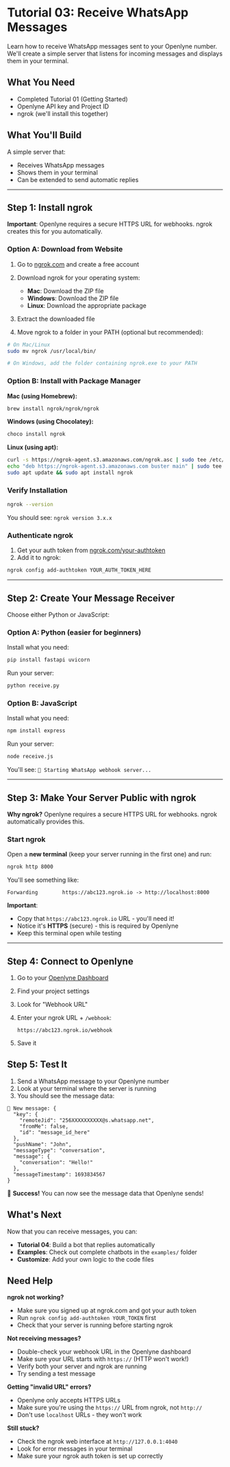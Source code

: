 # Tutorial 03: Receive WhatsApp Messages

Learn how to receive WhatsApp messages sent to your Openlyne number. We'll create a simple server that listens for incoming messages and displays them in your terminal.

## What You Need

- Completed Tutorial 01 (Getting Started)
- Openlyne API key and Project ID
- ngrok (we'll install this together)

## What You'll Build

A simple server that:

- Receives WhatsApp messages
- Shows them in your terminal
- Can be extended to send automatic replies

---

## Step 1: Install ngrok

**Important**: Openlyne requires a secure HTTPS URL for webhooks. ngrok creates this for you automatically.

### Option A: Download from Website

1. Go to [ngrok.com](https://ngrok.com) and create a free account
2. Download ngrok for your operating system:
   - **Mac**: Download the ZIP file
   - **Windows**: Download the ZIP file
   - **Linux**: Download the appropriate package

3. Extract the downloaded file
4. Move ngrok to a folder in your PATH (optional but recommended):

```bash
# On Mac/Linux
sudo mv ngrok /usr/local/bin/

# On Windows, add the folder containing ngrok.exe to your PATH
```

### Option B: Install with Package Manager

**Mac (using Homebrew):**

```bash
brew install ngrok/ngrok/ngrok
```

**Windows (using Chocolatey):**

```bash
choco install ngrok
```

**Linux (using apt):**

```bash
curl -s https://ngrok-agent.s3.amazonaws.com/ngrok.asc | sudo tee /etc/apt/trusted.gpg.d/ngrok.asc >/dev/null
echo "deb https://ngrok-agent.s3.amazonaws.com buster main" | sudo tee /etc/apt/sources.list.d/ngrok.list
sudo apt update && sudo apt install ngrok
```

### Verify Installation

```bash
ngrok --version
```

You should see: `ngrok version 3.x.x`

### Authenticate ngrok

1. Get your auth token from [ngrok.com/your-authtoken](https://dashboard.ngrok.com/get-started/your-authtoken)
2. Add it to ngrok:

```bash
ngrok config add-authtoken YOUR_AUTH_TOKEN_HERE
```

---

## Step 2: Create Your Message Receiver

Choose either Python or JavaScript:

### Option A: Python (easier for beginners)

Install what you need:

```bash
pip install fastapi uvicorn
```

Run your server:

```bash
python receive.py
```

### Option B: JavaScript

Install what you need:

```bash
npm install express
```

Run your server:

```bash
node receive.js
```

You'll see: `🚀 Starting WhatsApp webhook server...`

---

## Step 3: Make Your Server Public with ngrok

**Why ngrok?** Openlyne requires a secure HTTPS URL for webhooks. ngrok automatically provides this.

### Start ngrok

Open a **new terminal** (keep your server running in the first one) and run:

```bash
ngrok http 8000
```

You'll see something like:

```text
Forwarding        https://abc123.ngrok.io -> http://localhost:8000
```

**Important**:

- Copy that `https://abc123.ngrok.io` URL - you'll need it!
- Notice it's **HTTPS** (secure) - this is required by Openlyne
- Keep this terminal open while testing

---

## Step 4: Connect to Openlyne

1. Go to your [Openlyne Dashboard](https://openlyne.com/dashboard)
2. Find your project settings
3. Look for "Webhook URL"
4. Enter your ngrok URL + `/webhook`:

   ```text
   https://abc123.ngrok.io/webhook
   ```

5. Save it

## Step 5: Test It

1. Send a WhatsApp message to your Openlyne number
2. Look at your terminal where the server is running
3. You should see the message data:

```text
📱 New message: {
  "key": {
    "remoteJid": "256XXXXXXXXXX@s.whatsapp.net",
    "fromMe": false,
    "id": "message_id_here"
  },
  "pushName": "John",
  "messageType": "conversation",
  "message": {
    "conversation": "Hello!"
  },
  "messageTimestamp": 1693834567
}
```

🎉 **Success!** You can now see the message data that Openlyne sends!

## What's Next

Now that you can receive messages, you can:

- **Tutorial 04**: Build a bot that replies automatically  
- **Examples**: Check out complete chatbots in the `examples/` folder
- **Customize**: Add your own logic to the code files

## Need Help

**ngrok not working?**

- Make sure you signed up at ngrok.com and got your auth token
- Run `ngrok config add-authtoken YOUR_TOKEN` first
- Check that your server is running before starting ngrok

**Not receiving messages?**

- Double-check your webhook URL in the Openlyne dashboard
- Make sure your URL starts with `https://` (HTTP won't work!)
- Verify both your server and ngrok are running
- Try sending a test message

**Getting "invalid URL" errors?**

- Openlyne only accepts HTTPS URLs
- Make sure you're using the `https://` URL from ngrok, not `http://`
- Don't use `localhost` URLs - they won't work

**Still stuck?**

- Check the ngrok web interface at `http://127.0.0.1:4040`
- Look for error messages in your terminal
- Make sure your ngrok auth token is set up correctly
